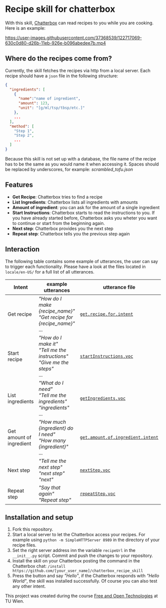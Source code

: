 # Recipe skill for chatterbox

With this skill, [Chatterbox](https://hellochatterbox.com/) can read recipes to you while you are cooking. 
Here is an example:

https://user-images.githubusercontent.com/37368539/122717069-630c0d80-d26b-11eb-926e-b096abedee7b.mp4


## Where do the recipes come from?
Currently, the skill fetches the recipes via http from a local server. Each recipe should have a `json` file in the following structure:
```json
{
  "ingredients": [
    {
      "name":"name of ingredient",
      "amount": 123,
      "unit": "[g/ml/tsp/tbsp/etc.]"
    },
    ...
  ],
  "method": [
    "Step 1",
    "Step 2", 
    ...
  ]  
}
```

Because this skill is not set up with a database, the file name of the recipe has to be the same as you would name it when accessing it. Spaces should be replaced by underscores, for example: _scrambled_tofu.json_ 

## Features 
* **Get Recipe**: Chatterbox tries to find a recipe
* **List Ingredients**: Chatterbox lists all ingredients with amounts
* **Amount of ingredient**: you can ask for the amount of a single ingredient
* **Start Instructions**: Chatterbox starts to read the instructions to you. If you have already started before, Chatterbox asks you wheter you want to continue or start from the beginning again.
* **Next step**: Chatterbox provides you the next step
* **Repeat step**: Chatterbox tells you the previous step again

## Interaction 
The following table contains some example of utterances, the user can say to trigger each functionality. Please have a look at the files located in `locale/en-US/` for a full list of all utterances. 

Intent  | example utterances  |  utterance file
--|---|--
Get recipe  | _"How do I make {recipe_name}"_ <br /> _"Get recipe for {recipe_name}"_ <br /> ...  |  [`get.recipe.for.intent`](https://github.com/irenmax/chatterbox_recipe_skill/blob/main/locale/en-us/get.recipe.for.intent)
Start recipe  | _"How do I make it"_ <br /> _"Tell me the instructions"_ <br /> _"Give me the steps"_ <br  /> ...   |  [`startInstructions.voc`](https://github.com/irenmax/chatterbox_recipe_skill/blob/main/locale/en-us/startInstructions.voc)
List ingredients  | _"What do I need"_ <br /> _"Tell me the ingredients"_ <br /> _"ingredients"_ <br /> ...  | [`getIngredients.voc`](https://github.com/irenmax/chatterbox_recipe_skill/blob/main/locale/en-us/getIngredients.voc)  
Get amount of ingredient  | _"How much {ingredient} do I need"_ <br /> _"How many {ingredient}"_ <br /> ... | [`get.amount.of.ingredient.intent`](https://github.com/irenmax/chatterbox_recipe_skill/blob/main/locale/en-us/get.amount.of.ingredient.intent) 
Next step  | _"Tell me the next step"_ <br /> _"next step"_ <br /> _"next"_  |  [`nextStep.voc`](https://github.com/irenmax/chatterbox_recipe_skill/blob/main/locale/en-us/nextStep.voc) 
Repeat step  | _"Say that again"_ <br /> _"Repeat step"_ | [`repeatStep.voc`](https://github.com/irenmax/chatterbox_recipe_skill/blob/main/locale/en-us/repeatStep.voc)  

## Installation and setup
1. Fork this repository.
2. Start a local server to let the Chatterbox access your recipes. For example using `python -m SimpleHTTPServer 8989` in the directory of your recipe files.
3. Set the right server address inn the variable `recipeUrl` in the `__init__.py` script. Commit and push the changes to your repository.  
4. Install the skill on your Chatterbox posting the command in the Chatterbox chat: 
`/install https://github.com/[your_user_name]/chatterbox_recipe_skill` 
5. Press the button and say _"Hello"_, if the Chatterbox responds with _"Hello World"_, the skill was installed successfully. Of course you can also test any other intent.


This project was created during the course [Free and Open Technologies](https://tiss.tuwien.ac.at/course/courseDetails.xhtml?dswid=5216&dsrid=697&courseNr=193093&semester=2021S) at TU Wien.
